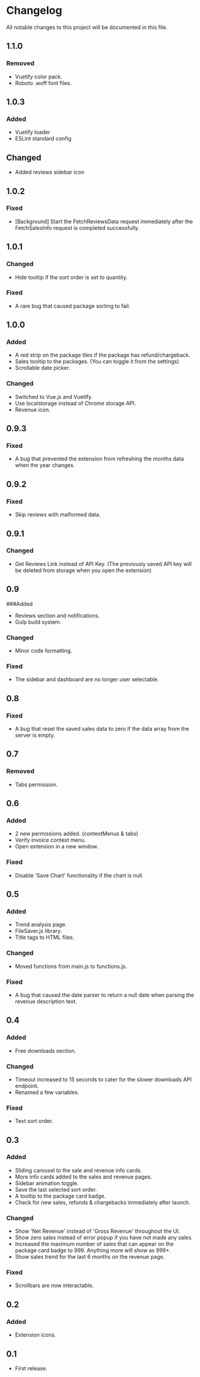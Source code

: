 # Changelog
All notable changes to this project will be documented in this file.

## 1.1.0
### Removed
- Vuetify color pack.
- Roboto .woff font files.

## 1.0.3
### Added
- Vuetify loader
- ESLint standard config

## Changed
- Added reviews sidebar icon

## 1.0.2
### Fixed
- [Background] Start the FetchReviewsData request immediately after the FetchSalesInfo request is completed successfully.

## 1.0.1
### Changed
- Hide tooltip if the sort order is set to quantity.

### Fixed
- A rare bug that caused package sorting to fail.

## 1.0.0
### Added
- A red strip on the package tiles if the package has refund/chargeback.
- Sales tooltip to the packages. (You can toggle it from the settings)
- Scrollable date picker.

### Changed
- Switched to Vue.js and Vuetify.
- Use localstorage instead of Chrome storage API.
- Revenue icon.

## 0.9.3
### Fixed
- A bug that prevented the extension from refreshing the months data when the year changes.


## 0.9.2
### Fixed
- Skip reviews with malformed data.

## 0.9.1
### Changed
- Get Reviews Link instead of API Key. (The previously saved API key will be deleted from storage when you open the extension)

## 0.9
###Added
- Reviews section and notifications.
- Gulp build system.

### Changed
- Minor code formatting.

### Fixed
- The sidebar and dashboard are no longer user selectable.

## 0.8
### Fixed
- A bug that reset the saved sales data to zero if the data array from the server is empty.

## 0.7
### Removed
- Tabs permission.

## 0.6
### Added
- 2 new permissions added. (contextMenus & tabs)
- Verify invoice context menu.
- Open extension in a new window.

### Fixed
- Disable 'Save Chart' functionality if the chart is null.

## 0.5
### Added
- Trend analysis page.
- FileSaver.js library.
- Title tags to HTML files.

### Changed
- Moved functions from main.js to functions.js.

### Fixed
- A bug that caused the date parser to return a null date when parsing the revenue description text.

## 0.4
### Added
- Free downloads section.

### Changed
- Timeout increased to 15 seconds to cater for the slower downloads API endpoint.
- Renamed a few variables.

### Fixed
- Text sort order.

## 0.3
### Added
- Sliding carousel to the sale and revenue info cards.
- More info cards added to the sales and revenue pages.
- Sidebar animation toggle.
- Save the last selected sort order.
- A tooltip to the package card badge.
- Check for new sales, refunds & chargebacks immediately after launch.

### Changed
- Show 'Net Revenue' instead of 'Gross Revenue' throughout the UI.
- Show zero sales instead of error popup if you have not made any sales.
- Increased the maximum number of sales that can appear on the package card badge to 999. Anything more will show as 999+.
- Show sales trend for the last 6 months on the revenue page.

### Fixed
- Scrollbars are now interactable.

## 0.2
### Added
- Extension icons.

## 0.1
- First release.















































